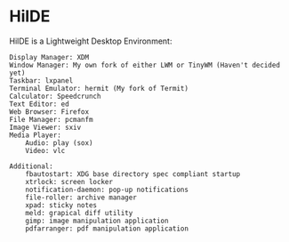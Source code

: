 # HilDE
HilDE is a Lightweight Desktop Environment:

	Display Manager: XDM
	Window Manager: My own fork of either LWM or TinyWM (Haven't decided yet)
	Taskbar: lxpanel
	Terminal Emulator: hermit (My fork of Termit)
	Calculator: Speedcrunch
	Text Editor: ed
	Web Browser: Firefox
	File Manager: pcmanfm
	Image Viewer: sxiv
	Media Player:
		Audio: play (sox)
		Video: vlc

	Additional:
		fbautostart: XDG base directory spec compliant startup
		xtrlock: screen locker
		notification-daemon: pop-up notifications
		file-roller: archive manager
		xpad: sticky notes
		meld: grapical diff utility
		gimp: image manipulation application
		pdfarranger: pdf manipulation application

